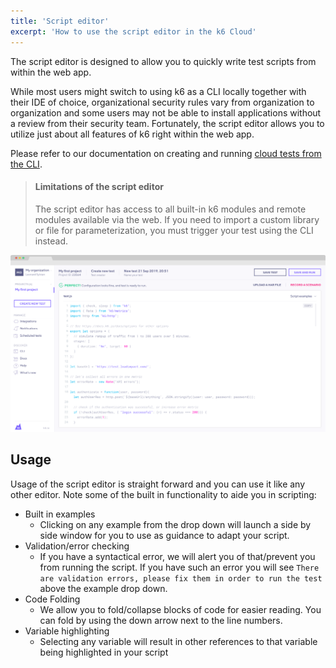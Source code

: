 ```yaml
---
title: 'Script editor'
excerpt: 'How to use the script editor in the k6 Cloud'
---
```


The script editor is designed to allow you to quickly write test scripts from within the web app. 

While most users might switch to using k6 as a CLI locally together with their IDE of choice, organizational security rules vary from organization to organization and some users may not be able to install applications without a review from their security team. Fortunately, the script editor allows you to utilize just about all features of k6 right within the web app.

Please refer to our documentation on creating and running [cloud tests from the CLI](/cloud/creating-and-running-a-test/cloud-tests-from-the-cli).

<Blockquote mod="warning">

#### Limitations of the script editor

The script editor has access to all built-in k6 modules and remote modules available via
the web. If you need to import a custom library or file for parameterization, you
must trigger your test using the CLI instead.

</Blockquote>

![k6 Cloud web script editor](./images/script-editor.png)

## Usage

Usage of the script editor is straight forward and you can use it like any other editor. Note some of the built in functionality to aide you in scripting:

- Built in examples
  - Clicking on any example from the drop down will launch a side by side window for you to use as guidance to adapt your script.
- Validation/error checking
  - If you have a syntactical error, we will alert you of that/prevent you from running the script. If you have such an error you will see `There are validation errors, please fix them in order to run the test` above the example drop down.
- Code Folding
  - We allow you to fold/collapse blocks of code for easier reading. You can fold by using the down arrow next to the line numbers.
- Variable highlighting
  - Selecting any variable will result in other references to that variable being highlighted in your script
